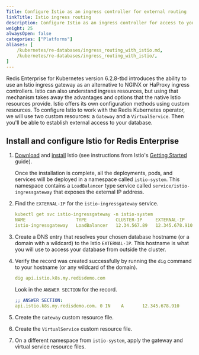 ```yaml
---
Title: Configure Istio as an ingress controller for external routing
linkTitle: Istio ingress routing
description: Configure Istio as an ingress controller for access to your Redis Enterprise databases from outside the Kubernetes cluster. 
weight: 25
alwaysOpen: false
categories: ["Platforms"]
aliases: [
    /kubernetes/re-databases/ingress_routing_with_istio.md,
    /kubernetes/re-databases/ingress_routing_with_istio/,
]
---
```


Redis Enterprise for Kubernetes version 6.2.8-tbd introduces the ability to use an Istio ingress gateway as an alternative to NGINX or HaProxy ingress controllers. Istio can also understand ingress resources, but using that mechanism takes away the advantages and options that the native Istio resources provide. Istio offers its own configuration methods using custom resources. To configure Istio to work with the Redis Kubernetes operator, we will use two custom resources: a `Gateway` and a `VirtualService`. Then you'll be able to establish external access to your database.

## Install and configure Istio for Redis Enterprise

1. [Download](https://istio.io/latest/docs/setup/getting-started/) and [install](https://istio.io/latest/docs/setup/getting-started/) Istio (see instructions from Istio's [Getting Started](https://istio.io/latest/docs/setup/getting-started/) guide).

    Once the installation is complete, all the deployments, pods, and services will be deployed in a namespace called `istio-system`. This namespace contains a `LoadBalancer` type service called `service/istio-ingressgateway` that exposes the external IP address.

1. Find the `EXTERNAL-IP` for the `istio-ingressgateway` service.

    ```yaml
    kubectl get svc istio-ingressgateway -n istio-system
    NAME                   TYPE           CLUSTER-IP     EXTERNAL-IP      PORT(S)                                                                      AGE
    istio-ingressgateway   LoadBalancer   12.34.567.89   12.345.678.910   15021:12345/TCP,80:67891/TCP,443:23456/TCP,31400:78901/TCP,15443:10112/TCP   3h8m
    ```

1. Create a DNS entry that resolves your chosen database  hostname (or a domain with a wildcard) to the Istio `EXTERNAL-IP`. This hostname is what you will use to access your database from outside the cluster.

1. Verify the record was created successfully by running the `dig` command to your hostname (or any wildcard of the domain).
    ```yaml
    dig api.istio.k8s.my.redisdemo.com
    ```

    Look in the `ANSWER SECTION` for the record.
    
    ```yaml
    ;; ANSWER SECTION:
    api.istio.k8s.my.redisdemo.com. 0 IN    A       12.345.678.910
    ```

1. Create the `Gateway` custom resource file.

1. Create the `VirtualService` custom resource file.

1. On a different namespace from `istio-system`, apply the gateway and virtual service resource files.
